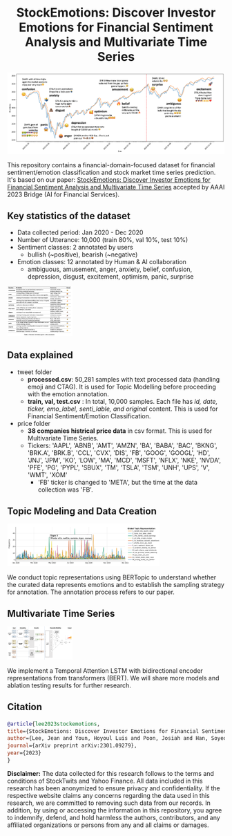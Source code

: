 <h1 align="center">StockEmotions: Discover Investor Emotions for Financial Sentiment Analysis and Multivariate Time Series</h1>

<p align="center">
	<img src="./img/1_sample_chart.png" alt="StockEmotions" style="max-width: 100%;">	     
</p>

This repository contains a financial-domain-focused dataset for financial sentiment/emotion classification and stock market time series prediction. It's based on our paper: [StockEmotions: Discover Investor Emotions for Financial Sentiment Analysis and Multivariate Time Series](https://arxiv.org/abs/2301.09279) accepted by AAAI 2023 Bridge (AI for Financial Services).


## Key statistics of the dataset
- Data collected period: Jan 2020 - Dec 2020
- Number of Utterance: 10,000  (train 80%, val 10%, test 10%)
- Sentiment classes: 2 annotated by users 
    - bullish (~positive), bearish (~negative)
- Emotion classes: 12 annotated by Human & AI collaboration
    - ambiguous, amusement, anger, anxiety, belief, confusion, depression, disgust, excitement, optimism, panic, surprise 
<p align="left"><img src="./img/4_annotation_guide.png" style="max-width: 30%;"></p>


## Data explained
- tweet folder
    - **processed.csv**: 50,281 samples with text processed data (handling emoji and CTAG). It is used for Topic Modelling before proceeding with the emotion annotation.
    - **train, val, test.csv** : In total, 10,000 samples. Each file has *id, date, ticker, emo_label, senti_lable, and original* content. This is used for Financial Sentiment/Emotion Classification. 
- price folder
    - **38 companies histrical price data** in csv format. This is used for Multivariate Time Series. 
    - Tickers: 
        'AAPL', 'ABNB', 'AMT', 'AMZN', 'BA', 'BABA', 'BAC', 'BKNG', 'BRK.A', 'BRK.B', 'CCL', 'CVX',
        'DIS', 'FB', 'GOOG', 'GOOGL', 'HD', 'JNJ', 'JPM', 'KO', 'LOW', 'MA', 'MCD', 'MSFT', 'NFLX',
        'NKE', 'NVDA', 'PFE', 'PG', 'PYPL', 'SBUX', 'TM', 'TSLA', 'TSM', 'UNH', 'UPS', 'V', 'WMT', 'XOM'
        - 'FB' ticker is changed to 'META', but the time at the data collection was 'FB'.


## Topic Modeling and Data Creation
<p align="left"><img src="./img/2_topic_model.png" style="max-width: 70%;"></p>

We conduct topic representations using BERTopic to understand whether the curated data represents emotions and to establish the sampling strategy for annotation. The annotation process refers to our paper. 


## Multivariate Time Series
<p align="left"><img src="./img/5_timeseries_model.png" style="max-width: 30%;"></p>

We implement a Temporal Attention LSTM with bidirectional encoder representations from transformers (BERT). We will share more models and ablation testing results for further research. 


## Citation

```bibtex
@article{lee2023stockemotions,
title={StockEmotions: Discover Investor Emotions for Financial Sentiment Analysis and Multivariate Time Series},
author={Lee, Jean and Youn, Hoyoul Luis and Poon, Josiah and Han, Soyeon Caren},
journal={arXiv preprint arXiv:2301.09279},
year={2023}
}
```


**Disclaimer:** 
The data collected for this research follows to the terms and conditions of StockTwits and Yahoo Finance. All data included in this research has been anonymized to ensure privacy and confidentiality. If the respective website claims any concerns regarding the data used in this research, we are committed to removing such data from our records. In addition, by using or accessing the information in this repository, you agree to indemnify, defend, and hold harmless the authors, contributors, and any affiliated organizations or persons from any and all claims or damages.



